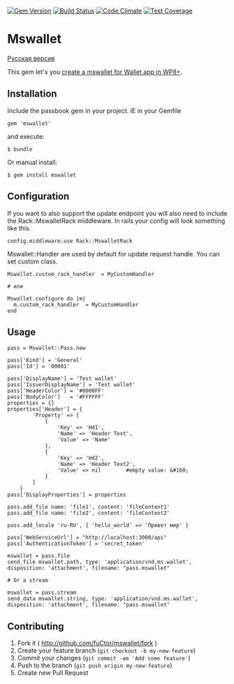 [![Gem Version](https://badge.fury.io/rb/mswallet.svg)](http://badge.fury.io/rb/mswallet)
[![Build Status](https://travis-ci.org/fuCtor/mswallet.svg)](https://travis-ci.org/fuCtor/mswallet)
[![Code Climate](https://codeclimate.com/github/fuCtor/mswallet/badges/gpa.svg)](https://codeclimate.com/github/fuCtor/mswallet)
[![Test Coverage](https://codeclimate.com/github/fuCtor/mswallet/badges/coverage.svg)](https://codeclimate.com/github/fuCtor/mswallet)

# Mswallet

[Русская версия](https://github.com/fuCtor/mswallet/blob/master/README.ru.md)

This gem let's you [create a mswallet for Wallet app in WP8+](https://msdn.microsoft.com/en-us/library/dn631256.aspx).

## Installation

Include the passbook gem in your project.
IE in your Gemfile

    gem 'mswallet'

and execute:

    $ bundle

Or manual install:

    $ gem install mswallet

## Configuration
If you want to also support the update endpoint you will also need to include the Rack::MswalletRack middleware. In rails your config will look something like this.

    config.middleware.use Rack::MswalletRack

Mswallet::Handler are used by default for update request handle. You can set custom class.

    Mswallet.custom_rack_handler  = MyCustomHandler

    # или

    Mswallet.configure do |m|
      m.custom_rack_handler  = MyCustomHandler
    end

## Usage

    pass = Mswallet::Pass.new

    pass['Kind'] = 'General'
    pass['Id'] = '00001'

    pass['DisplayName'] = 'Test wallet'
    pass['IssuerDisplayName'] = 'Test wallet'
    pass['HeaderColor'] = '#0000FF'
    pass['BodyColor']   = '#FFFFFF'
    properties = {}
    properties['Header'] = {
            'Property' => [
                {
                    'Key' => 'Hd1',
                    'Name' => 'Header Text',
                    'Value' => 'Name'
                },
                {
                    'Key' => 'Hd2',
                    'Name' => 'Header Text2',
                    'Value' => nil        #empty value: &#160;
                }
            ]
        }
    pass['DisplayProperties'] = properties

    pass.add_file name: 'file1', content: 'fileContent1'
    pass.add_file name: 'file2', content: 'fileContent2'

    pass.add_locale 'ru-RU', { 'hello_world' => 'Привет мир' }

    pass['WebServiceUrl'] = "http://localhost:3000/api"
    pass['AuthenticationToken'] = 'secret_token'

    mswallet = pass.file
    send_file mswallet.path, type: 'application/vnd.ms.wallet', disposition: 'attachment', filename: "pass.mswallet"

    # Or a stream

    mswallet = pass.stream
    send_data mswallet.string, type: 'application/vnd.ms.wallet', disposition: 'attachment', filename: "pass.mswallet"

## Contributing

1. Fork it ( http://github.com/fuCtor/mswallet/fork )
2. Create your feature branch (`git checkout -b my-new-feature`)
3. Commit your changes (`git commit -am 'Add some feature'`)
4. Push to the branch (`git push origin my-new-feature`)
5. Create new Pull Request
